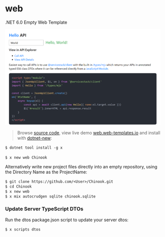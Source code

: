 # web

.NET 6.0 Empty Web Template

[![](https://raw.githubusercontent.com/ServiceStack/Assets/master/csharp-templates/web.png)](http://web.web-templates.io/)

> Browse [source code](https://github.com/NetCoreTemplates/web), view live demo [web.web-templates.io](http://web.web-templates.io) and install with [dotnet-new](https://docs.servicestack.net/dotnet-new):

    $ dotnet tool install -g x

    $ x new web Chinook

Alternatively write new project files directly into an empty repository, using the Directory Name as the ProjectName:

    $ git clone https://github.com/<User>/Chinook.git
    $ cd Chinook
    $ x new web
    $ x mix autocrudgen sqlite chinook.sqlite

### Update Server TypeScript DTOs

Run the dtos package.json script to update your server dtos:

    $ x scripts dtos

